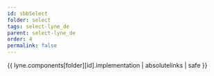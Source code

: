 ```yaml
---
id: sbbSelect
folder: select
tags: select-lyne_de
parent: select-lyne_de
order: 4
permalink: false  
---
```

{{ lyne.components[folder][id].implementation | absolutelinks | safe }}


